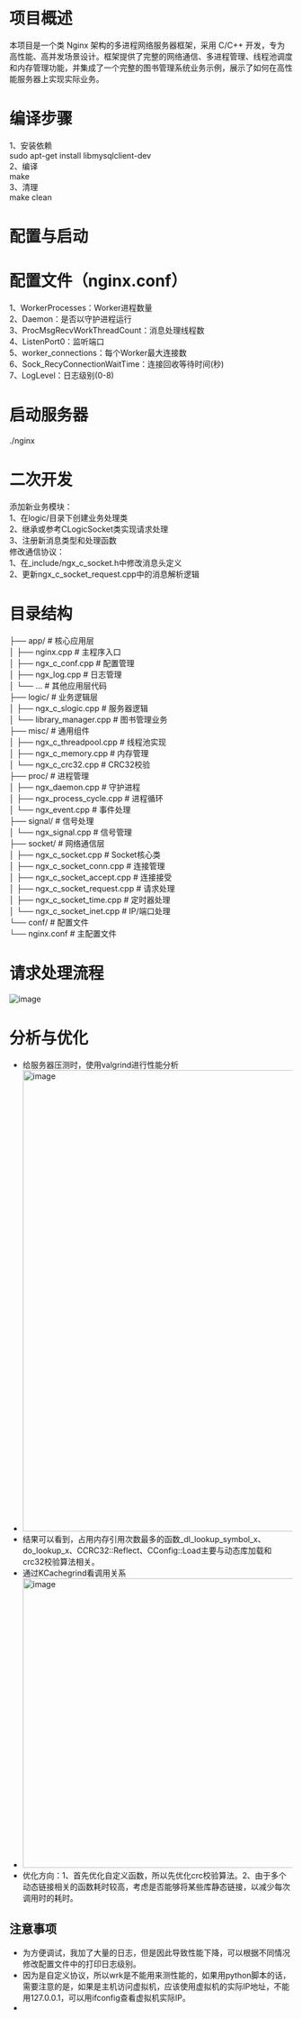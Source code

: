 # 项目概述
本项目是一个类 Nginx 架构的多进程网络服务器框架，采用 C/C++ 开发，专为高性能、高并发场景设计。框架提供了完整的网络通信、多进程管理、线程池调度和内存管理功能，并集成了一个完整的图书管理系统业务示例，展示了如何在高性能服务器上实现实际业务。
# 编译步骤
1、安装依赖  
sudo apt-get install libmysqlclient-dev  
2、编译   
make  
3、清理  
make clean
# 配置与启动
# 配置文件（nginx.conf）
1、WorkerProcesses：Worker进程数量  
2、Daemon：是否以守护进程运行  
3、ProcMsgRecvWorkThreadCount：消息处理线程数  
4、ListenPort0：监听端口  
5、worker_connections：每个Worker最大连接数  
6、Sock_RecyConnectionWaitTime：连接回收等待时间(秒)  
7、LogLevel：日志级别(0-8)  
# 启动服务器
./nginx
# 二次开发
添加新业务模块：  
1、在logic/目录下创建业务处理类  
2、继承或参考CLogicSocket类实现请求处理  
3、注册新消息类型和处理函数  
修改通信协议：  
1、在_include/ngx_c_socket.h中修改消息头定义  
2、更新ngx_c_socket_request.cpp中的消息解析逻辑  
# 目录结构
├── app/ # 核心应用层  
│ ├── nginx.cpp # 主程序入口  
│ ├── ngx_c_conf.cpp # 配置管理  
│ ├── ngx_log.cpp # 日志管理  
│ └── ... # 其他应用层代码  
├── logic/ # 业务逻辑层  
│ ├── ngx_c_slogic.cpp # 服务器逻辑  
│ └── library_manager.cpp # 图书管理业务  
├── misc/ # 通用组件  
│ ├── ngx_c_threadpool.cpp # 线程池实现  
│ ├── ngx_c_memory.cpp # 内存管理  
│ └── ngx_c_crc32.cpp # CRC32校验  
├── proc/ # 进程管理  
│ ├── ngx_daemon.cpp # 守护进程  
│ ├── ngx_process_cycle.cpp # 进程循环  
│ └── ngx_event.cpp # 事件处理  
├── signal/ # 信号处理  
│ └── ngx_signal.cpp # 信号管理  
├── socket/ # 网络通信层  
│ ├── ngx_c_socket.cpp # Socket核心类  
│ ├── ngx_c_socket_conn.cpp # 连接管理  
│ ├── ngx_c_socket_accept.cpp # 连接接受  
│ ├── ngx_c_socket_request.cpp # 请求处理  
│ ├── ngx_c_socket_time.cpp # 定时器处理  
│ └── ngx_c_socket_inet.cpp # IP/端口处理  
└── conf/ # 配置文件  
└── nginx.conf # 主配置文件  
# 请求处理流程    
![image](https://github.com/user-attachments/assets/0ed89f68-e0c7-49f6-af74-7e535b69dbf6)
# 分析与优化
- 给服务器压测时，使用valgrind进行性能分析
- <img width="1376" height="819" alt="image" src="https://github.com/user-attachments/assets/1acfe91c-af05-42da-a818-32c043e60aaa" />
- 结果可以看到，占用内存引用次数最多的函数_dl_lookup_symbol_x、do_lookup_x、CCRC32::Reflect、CConfig::Load主要与动态库加载和crc32校验算法相关。
- 通过KCachegrind看调用关系
 - <img width="486" height="514" alt="image" src="https://github.com/user-attachments/assets/7b31b064-f427-40b2-8e28-b24646ef3c46" />
- 优化方向：1、首先优化自定义函数，所以先优化crc校验算法。2、由于多个动态链接相关的函数耗时较高，考虑是否能够将某些库静态链接，以减少每次调用时的耗时。

## 注意事项
- 为方便调试，我加了大量的日志，但是因此导致性能下降，可以根据不同情况修改配置文件中的打印日志级别。
- 因为是自定义协议，所以wrk是不能用来测性能的，如果用python脚本的话，需要注意的是，如果是主机访问虚拟机，应该使用虚拟机的实际IP地址，不能用127.0.0.1，可以用ifconfig查看虚拟机实际IP。
- 

